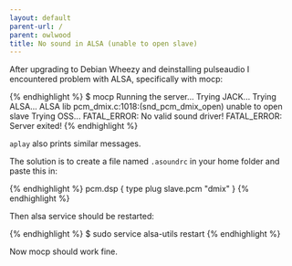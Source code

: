 ```yaml
---
layout: default
parent-url: /
parent: owlwood
title: No sound in ALSA (unable to open slave)
---
```

After upgrading to Debian Wheezy and deinstalling pulseaudio I encountered problem with ALSA, specifically with mocp:

{% endhighlight %}
$ mocp
Running the server...
Trying JACK...
Trying ALSA...
ALSA lib pcm_dmix.c:1018:(snd_pcm_dmix_open) unable to open slave
Trying OSS...
FATAL_ERROR: No valid sound driver!
FATAL_ERROR: Server exited!
{% endhighlight %}

`aplay` also prints similar messages.

The solution is to create a file named `.asoundrc` in your home folder and paste this in:

{% endhighlight %}
pcm.dsp {
	type plug
	slave.pcm "dmix"
}
{% endhighlight %}

Then alsa service should be restarted:

{% endhighlight %}
$ sudo service alsa-utils restart
{% endhighlight %}

Now mocp should work fine.

